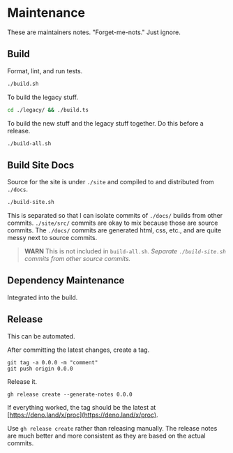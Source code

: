 # Maintenance

These are maintainers notes. "Forget-me-nots." Just ignore.

## Build

Format, lint, and run tests.

```sh
./build.sh
```

To build the legacy stuff.

```sh
cd ./legacy/ && ./build.ts
```

To build the new stuff and the legacy stuff together. Do this before a release.

```sh
./build-all.sh
```

## Build Site Docs

Source for the site is under `./site` and compiled to and distributed from
`./docs`.

```sh
./build-site.sh
```

This is separated so that I can isolate commits of `./docs/` builds from other
commits. `./site/src/` commits are okay to mix because those are source commits.
The `./docs/` commits are generated html, css, etc., and are quite messy next to
source commits.

> **WARN** This is not included in `build-all.sh`. _Separate `./build-site.sh`
> commits from other source commits._

## Dependency Maintenance

Integrated into the build.

## Release

This can be automated.

After committing the latest changes, create a tag.

```shell
git tag -a 0.0.0 -m "comment"
git push origin 0.0.0
```

Release it.

```shell
gh release create --generate-notes 0.0.0
```

If everything worked, the tag should be the latest at
[https://deno.land/x/proc](https://deno.land/x/proc).

Use `gh release create` rather than releasing manually. The release notes are
much better and more consistent as they are based on the actual commits.
